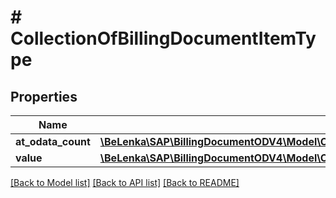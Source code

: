 # # CollectionOfBillingDocumentItemType

## Properties

Name | Type | Description | Notes
------------ | ------------- | ------------- | -------------
**at_odata_count** | [**\BeLenka\SAP\BillingDocumentODV4\Model\Count**](Count.md) |  | [optional]
**value** | [**\BeLenka\SAP\BillingDocumentODV4\Model\ComSapGatewaySrvdA2xApiBillingdocumentV0001BillingDocumentItemType[]**](ComSapGatewaySrvdA2xApiBillingdocumentV0001BillingDocumentItemType.md) |  | [optional]

[[Back to Model list]](../../README.md#models) [[Back to API list]](../../README.md#endpoints) [[Back to README]](../../README.md)
